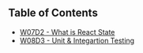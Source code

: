 ## Table of Contents

- [W07D2 - What is React State](https://github.com/julie-ify/mar31-2025/tree/main/w07d2)
- [W08D3 - Unit & Integartion Testing](https://github.com/julie-ify/mar31-2025/tree/main/w08d3)


